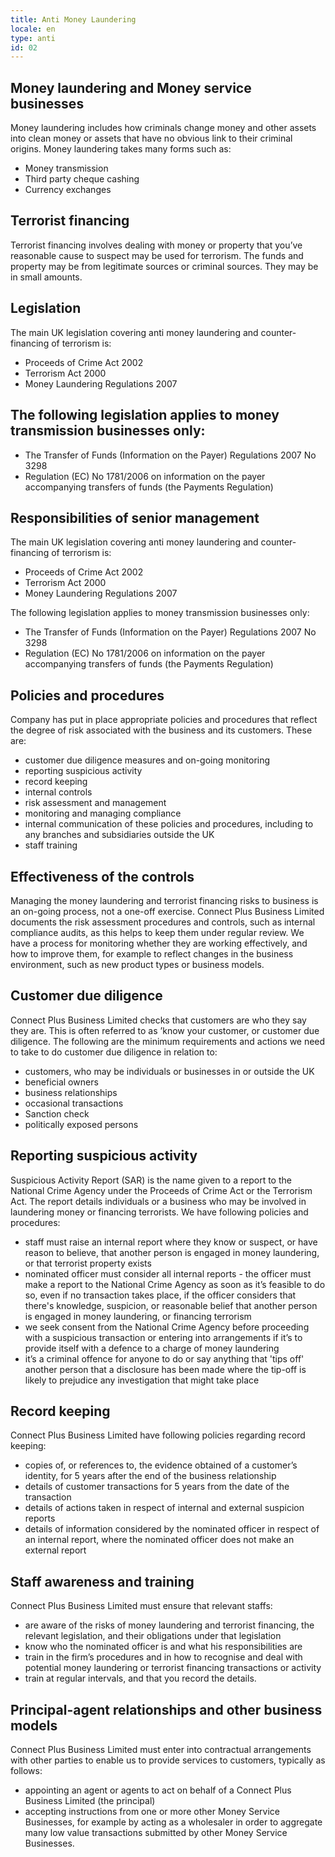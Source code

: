 ```yaml
---
title: Anti Money Laundering
locale: en
type: anti
id: 02
---
```

## Money laundering and Money service businesses

Money laundering includes how criminals change money and other assets into clean money or assets that have no obvious link to their criminal origins. Money laundering takes many forms such as:

- Money transmission
- Third party cheque cashing
- Currency exchanges

## Terrorist financing

Terrorist financing involves dealing with money or property that you’ve reasonable cause to suspect may be used for terrorism. The funds and property may be from legitimate sources or criminal sources. They may be in small amounts.

## Legislation

The main UK legislation covering anti money laundering and counter-financing of terrorism is: 

- Proceeds of Crime Act 2002
- Terrorism Act 2000
- Money Laundering Regulations 2007

## The following legislation applies to money transmission businesses only:

- The Transfer of Funds (Information on the Payer) Regulations 2007 No 3298
- Regulation (EC) No 1781/2006 on information on the payer accompanying transfers of funds (the Payments Regulation)

## Responsibilities of senior management

The main UK legislation covering anti money laundering and counter-financing of terrorism is:

- Proceeds of Crime Act 2002
- Terrorism Act 2000
- Money Laundering Regulations 2007

The following legislation applies to money transmission businesses only:

- The Transfer of Funds (Information on the Payer) Regulations 2007 No 3298
- Regulation (EC) No 1781/2006 on information on the payer accompanying transfers of funds (the Payments Regulation)

## Policies and procedures

Company has put in place appropriate policies and procedures that reflect the degree of risk associated with the business and its customers. These are:

- customer due diligence measures and on-going monitoring
- reporting suspicious activity
- record keeping
- internal controls
- risk assessment and management
- monitoring and managing compliance
- internal communication of these policies and procedures, including to any branches and subsidiaries outside the UK
- staff training

## Effectiveness of the controls

Managing the money laundering and terrorist financing risks to business is an on-going process, not a one-off exercise. Connect Plus Business Limited documents the risk assessment procedures and controls, such as internal compliance audits, as this helps to keep them under regular review. We have a process for monitoring whether they are working effectively, and how to improve them, for example to reflect changes in the business environment, such as new product types or business models.

## Customer due diligence

Connect Plus Business Limited checks that customers are who they say they are. This is often referred to as ’know your customer, or customer due diligence. The following are the minimum requirements and actions we need to take to do customer due diligence in relation to:

- customers, who may be individuals or businesses in or outside the UK
- beneficial owners
- business relationships
- occasional transactions
- Sanction check
- politically exposed persons

## Reporting suspicious activity

Suspicious Activity Report (SAR) is the name given to a report to the National Crime Agency under the Proceeds of Crime Act or the Terrorism Act. The report details individuals or a business who may be involved in laundering money or financing terrorists. We have following policies and procedures:

- staff must raise an internal report where they know or suspect, or have reason to believe, that another person is engaged in money laundering, or that terrorist property exists
- nominated officer must consider all internal reports - the officer must make a report to the National Crime Agency as soon as it’s feasible to do so, even if no transaction takes place, if the officer considers that there's knowledge, suspicion, or reasonable belief that another person is engaged in money laundering, or financing terrorism
- we seek consent from the National Crime Agency before proceeding with a suspicious transaction or entering into arrangements if it’s to provide itself with a defence to a charge of money laundering
- it’s a criminal offence for anyone to do or say anything that 'tips off' another person that a disclosure has been made where the tip-off is likely to prejudice any investigation that might take place

## Record keeping

Connect Plus Business Limited have following policies regarding record keeping:

- copies of, or references to, the evidence obtained of a customer’s identity, for 5 years after the end of the business relationship
- details of customer transactions for 5 years from the date of the transaction
- details of actions taken in respect of internal and external suspicion reports
- details of information considered by the nominated officer in respect of an internal report, where the nominated officer does not make an external report

## Staff awareness and training

Connect Plus Business Limited must ensure that relevant staffs:

- are aware of the risks of money laundering and terrorist financing, the relevant legislation, and their obligations under that legislation
- know who the nominated officer is and what his responsibilities are
- train in the firm’s procedures and in how to recognise and deal with potential money laundering or terrorist financing transactions or activity
- train at regular intervals, and that you record the details.

## Principal-agent relationships and other business models

Connect Plus Business Limited must enter into contractual arrangements with other parties to enable us to provide services to customers, typically as  follows:

- appointing an agent or agents to act on behalf of a Connect Plus Business Limited (the principal)
- accepting instructions from one or more other Money Service Businesses, for example by acting as a wholesaler in order to aggregate many low  value transactions submitted by other Money Service Businesses.
